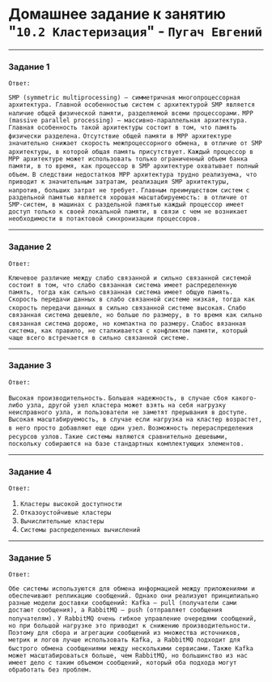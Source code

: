 # Домашнее задание к занятию "`10.2 Кластеризация`" - `Пугач Евгений`


---

### Задание 1

`Ответ:`

`SMP (symmetric multiprocessing) – симметричная многопроцессорная архитектура. Главной особенностью систем с архитектурой SMP является наличие общей физической памяти, разделяемой всеми процессорами.`
`MPP (massive parallel processing) – массивно-параллельная архитектура. Главная особенность такой архитектуры состоит в том, что память физически разделена.`
`Отсутствие общей памяти в MPP архитектуре значительно снижает скорость межпроцессорного обмена, в отличие от SMP архитектуры, в которой общая память присутствует.`
`Каждый процессор в MPP архитектуре может использовать только ограниченный объем банка памяти, в то время, как процессор в SMP архитектуре охватывает полный объем.`
`В следствии недостатков MPP архитектура трудно реализуема, что приводит к значительным затратам, реализация SMP архитектуры, напротив, больших затрат не требует.`
`Главным преимуществом систем с раздельной памятью является хорошая масштабируемость: в отличие от SMP-систем, в машинах с раздельной памятью каждый процессор имеет доступ только к своей локальной памяти, в связи с чем не возникает необходимости в потактовой синхронизации процессоров.`


---

### Задание 2

`Ответ:`

`Ключевое различие между слабо связанной и сильно связанной системой состоит в том, что слабо связанная система имеет распределенную память, тогда как сильно связанная система имеет общую память.`
`Скорость передачи данных в слабо связанной системе низкая, тогда как скорость передачи данных в сильно связанной системе высокая.`
`Слабо связанная система дешевле, но больше по размеру, в то время как сильно связанная система дороже, но компактна по размеру.`
`Слабос вязанная система, как правило, не сталкивается с конфликтом памяти, который чаще всего встречается в сильно связанной системе.`


---

### Задание 3

`Ответ:`

`Высокая производительность.`
`Большая надежность, в случае сбоя какого-либо узла, другой узел кластера может взять на себя нагрузку неисправного узла, и пользователи не заметят прерывания в доступе.`
`Высокая масштабируемость, в случае если нагрузка на кластер возрастет, в него просто добавляют еще один узел.`
`Возможность перераспределения ресурсов узлов.`
`Такие системы являются сравнительно дешевыми, поскольку собираются на базе стандартных комплектующих элементов.`
 

---

### Задание 4

`Ответ:`

1. `Кластеры высокой доступности`
2. `Отказоустойчивые кластеры`
3. `Вычислительные кластеры`
4. `Системы распределенных вычислений`
 

---

### Задание 5

`Ответ:`

`Обе системы используются для обмена информацией между приложениями и обеспечивают репликацию сообщений. Однако они реализуют принципиально разные модели доставки сообщений: Kafka — pull (получатели сами достают сообщения), а RabbitMQ — push (отправляет сообщения получателям).`
`У RabbitMQ очень гибкое управление очередями сообщений, но при большой нагрузке это приводит к снижению производительности. Поэтому для сбора и агрегации сообщений из множества источников, метрик и логов лучше использовать Kafka, а RabbitMQ подходит для быстрого обмена сообщениями между несколькими сервисами.`
`Также Kafka может масштабироваться больше, чем RabbitMQ, но большинство из нас имеет дело с таким объемом сообщений, который оба подхода могут обработать без проблем.`

